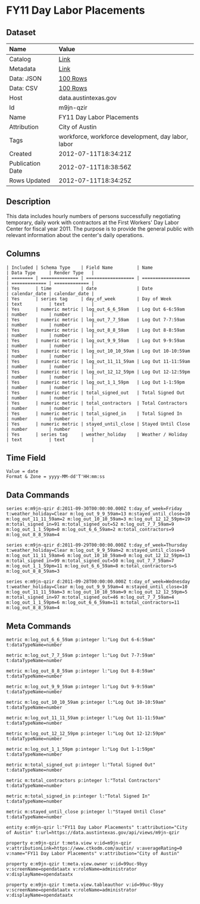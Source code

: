 # FY11 Day Labor Placements

## Dataset

| Name | Value |
| :--- | :---- |
| Catalog | [Link](https://catalog.data.gov/dataset/fy11-day-labor-placements) |
| Metadata | [Link](https://data.austintexas.gov/api/views/m9jn-qzir) |
| Data: JSON | [100 Rows](https://data.austintexas.gov/api/views/m9jn-qzir/rows.json?max_rows=100) |
| Data: CSV | [100 Rows](https://data.austintexas.gov/api/views/m9jn-qzir/rows.csv?max_rows=100) |
| Host | data.austintexas.gov |
| Id | m9jn-qzir |
| Name | FY11 Day Labor Placements |
| Attribution | City of Austin |
| Tags | workforce, workforce development, day labor, labor |
| Created | 2012-07-11T18:34:21Z |
| Publication Date | 2012-07-11T18:38:56Z |
| Rows Updated | 2012-07-11T18:34:25Z |

## Description

This data includes hourly numbers of persons successfully negotiating temporary, daily work with contractors at the First Workers' Day Labor Center for fiscal year 2011.  The purpose is to provide the general public with relevant information about the center's daily operations.

## Columns

```ls
| Included | Schema Type    | Field Name         | Name               | Data Type     | Render Type   |
| ======== | ============== | ================== | ================== | ============= | ============= |
| Yes      | time           | date               | Date               | calendar_date | calendar_date |
| Yes      | series tag     | day_of_week        | Day of Week        | text          | text          |
| Yes      | numeric metric | log_out_6_6_59am   | Log Out 6-6:59am   | number        | number        |
| Yes      | numeric metric | log_out_7_7_59am   | Log Out 7-7:59am   | number        | number        |
| Yes      | numeric metric | log_out_8_8_59am   | Log Out 8-8:59am   | number        | number        |
| Yes      | numeric metric | log_out_9_9_59am   | Log Out 9-9:59am   | number        | number        |
| Yes      | numeric metric | log_out_10_10_59am | Log Out 10-10:59am | number        | number        |
| Yes      | numeric metric | log_out_11_11_59am | Log Out 11-11:59am | number        | number        |
| Yes      | numeric metric | log_out_12_12_59pm | Log Out 12-12:59pm | number        | number        |
| Yes      | numeric metric | log_out_1_1_59pm   | Log Out 1-1:59pm   | number        | number        |
| Yes      | numeric metric | total_signed_out   | Total Signed Out   | number        | number        |
| Yes      | numeric metric | total_contractors  | Total Contractors  | number        | number        |
| Yes      | numeric metric | total_signed_in    | Total Signed In    | number        | number        |
| Yes      | numeric metric | stayed_until_close | Stayed Until Close | number        | number        |
| Yes      | series tag     | weather_holiday    | Weather / Holiday  | text          | text          |
```

## Time Field

```ls
Value = date
Format & Zone = yyyy-MM-dd'T'HH:mm:ss
```

## Data Commands

```ls
series e:m9jn-qzir d:2011-09-30T00:00:00.000Z t:day_of_week=Friday t:weather_holiday=Clear m:log_out_9_9_59am=13 m:stayed_until_close=10 m:log_out_11_11_59am=2 m:log_out_10_10_59am=3 m:log_out_12_12_59pm=19 m:total_signed_in=91 m:total_signed_out=52 m:log_out_7_7_59am=9 m:log_out_1_1_59pm=0 m:log_out_6_6_59am=2 m:total_contractors=9 m:log_out_8_8_59am=4

series e:m9jn-qzir d:2011-09-29T00:00:00.000Z t:day_of_week=Thursday t:weather_holiday=Clear m:log_out_9_9_59am=2 m:stayed_until_close=9 m:log_out_11_11_59am=6 m:log_out_10_10_59am=0 m:log_out_12_12_59pm=13 m:total_signed_in=99 m:total_signed_out=50 m:log_out_7_7_59am=7 m:log_out_1_1_59pm=11 m:log_out_6_6_59am=8 m:total_contractors=5 m:log_out_8_8_59am=3

series e:m9jn-qzir d:2011-09-28T00:00:00.000Z t:day_of_week=Wednesday t:weather_holiday=Clear m:log_out_9_9_59am=4 m:stayed_until_close=10 m:log_out_11_11_59am=3 m:log_out_10_10_59am=9 m:log_out_12_12_59pm=5 m:total_signed_in=97 m:total_signed_out=46 m:log_out_7_7_59am=4 m:log_out_1_1_59pm=6 m:log_out_6_6_59am=11 m:total_contractors=11 m:log_out_8_8_59am=4
```

## Meta Commands

```ls
metric m:log_out_6_6_59am p:integer l:"Log Out 6-6:59am" t:dataTypeName=number

metric m:log_out_7_7_59am p:integer l:"Log Out 7-7:59am" t:dataTypeName=number

metric m:log_out_8_8_59am p:integer l:"Log Out 8-8:59am" t:dataTypeName=number

metric m:log_out_9_9_59am p:integer l:"Log Out 9-9:59am" t:dataTypeName=number

metric m:log_out_10_10_59am p:integer l:"Log Out 10-10:59am" t:dataTypeName=number

metric m:log_out_11_11_59am p:integer l:"Log Out 11-11:59am" t:dataTypeName=number

metric m:log_out_12_12_59pm p:integer l:"Log Out 12-12:59pm" t:dataTypeName=number

metric m:log_out_1_1_59pm p:integer l:"Log Out 1-1:59pm" t:dataTypeName=number

metric m:total_signed_out p:integer l:"Total Signed Out" t:dataTypeName=number

metric m:total_contractors p:integer l:"Total Contractors" t:dataTypeName=number

metric m:total_signed_in p:integer l:"Total Signed In" t:dataTypeName=number

metric m:stayed_until_close p:integer l:"Stayed Until Close" t:dataTypeName=number

entity e:m9jn-qzir l:"FY11 Day Labor Placements" t:attribution="City of Austin" t:url=https://data.austintexas.gov/api/views/m9jn-qzir

property e:m9jn-qzir t:meta.view v:id=m9jn-qzir v:attributionLink=https://www.ctkodm.com/austin/ v:averageRating=0 v:name="FY11 Day Labor Placements" v:attribution="City of Austin"

property e:m9jn-qzir t:meta.view.owner v:id=99uc-9byy v:screenName=opendataatx v:roleName=administrator v:displayName=opendataatx

property e:m9jn-qzir t:meta.view.tableauthor v:id=99uc-9byy v:screenName=opendataatx v:roleName=administrator v:displayName=opendataatx
```